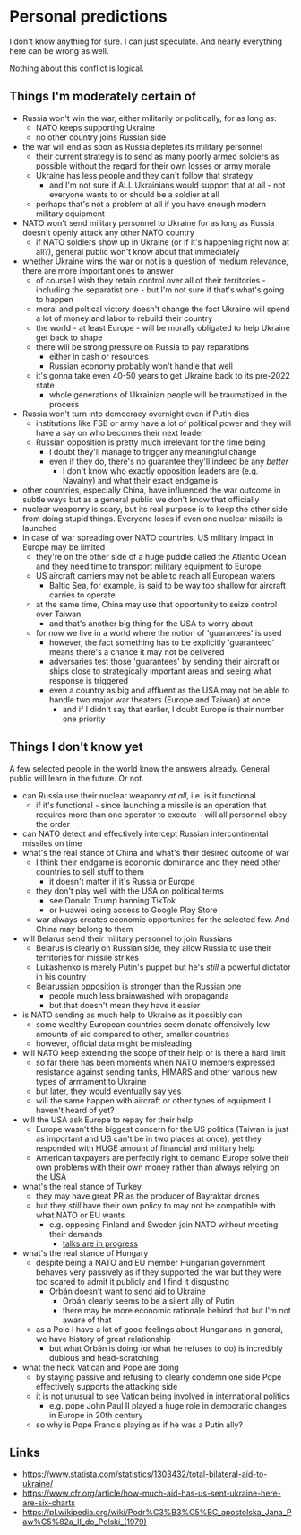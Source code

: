 # Personal predictions

I don't know anything for sure. I can just speculate. And nearly everything here can be wrong as well.

Nothing about this conflict is logical.

## Things I'm moderately certain of

- Russia won't win the war, either militarily or politically, for as long as:
  - NATO keeps supporting Ukraine
  - no other country joins Russian side
- the war will end as soon as Russia depletes its military personnel
  - their current strategy is to send as many poorly armed soldiers as possible without the regard for their own losses or army morale
  - Ukraine has less people and they can't follow that strategy
    - and I'm not sure if ALL Ukrainians would support that at all - not everyone wants to or should be a soldier at all
  - perhaps that's not a problem at all if you have enough modern military equipment
- NATO won't send military personnel to Ukraine for as long as Russia doesn't openly attack any other NATO country
  - if NATO soldiers show up in Ukraine (or if it's happening right now at all?), general public won't know about that immediately
- whether Ukraine wins the war or not is a question of medium relevance, there are more important ones to answer
  - of course I wish they retain control over all of their territories - including the separatist one - but I'm not sure if that's what's going to happen
  - moral and poltical victory doesn't change the fact Ukraine will spend a lot of money and labor to rebuild their country
  - the world - at least Europe - will be morally obligated to help Ukraine get back to shape
  - there will be strong pressure on Russia to pay reparations
    - either in cash or resources
    - Russian economy probably won't handle that well
  - it's gonna take even 40-50 years to get Ukraine back to its pre-2022 state
    - whole generations of Ukrainian people will be traumatized in the process
- Russia won't turn into democracy overnight even if Putin dies
  - institutions like FSB or army have a lot of political power and they will have a say on who becomes their next leader
  - Russian opposition is pretty much irrelevant for the time being
    - I doubt they'll manage to trigger any meaningful change
    - even if they do, there's no guarantee they'll indeed be any _better_
      - I don't know who exactly opposition leaders are (e.g. Navalny) and what their exact endgame is
- other countries, especially China, have influenced the war outcome in subtle ways but as a general public we don't know that officially
- nuclear weaponry is scary, but its real purpose is to keep the other side from doing stupid things. Everyone loses if even one nuclear missile is launched
- in case of war spreading over NATO countries, US military impact in Europe may be limited
  - they're on the other side of a huge puddle called the Atlantic Ocean and they need time to transport military equipment to Europe
  - US aircraft carriers may not be able to reach all European waters
    - Baltic Sea, for example, is said to be way too shallow for aircraft carries to operate
  - at the same time, China may use that opportunity to seize control over Taiwan
    - and that's another big thing for the USA to worry about
  - for now we live in a world where the notion of 'guarantees' is used
    - however, the fact something has to be explicitly 'guaranteed' means there's a chance it may not be delivered
    - adversaries test those 'guarantees' by sending their aircraft or ships close to strategically important areas and seeing what response is triggered
    - even a country as big and affluent as the USA may not be able to handle two major war theaters (Europe and Taiwan) at once
      - and if I didn't say that earlier, I doubt Europe is their number one priority

## Things I don't know yet

A few selected people in the world know the answers already. General public will learn in the future. Or not.

- can Russia use their nuclear weaponry _at all_, i.e. is it functional
  - if it's functional - since launching a missile is an operation that requires more than one operator to execute - will all personnel obey the order
- can NATO detect and effectively intercept Russian intercontinental missiles on time
- what's the real stance of China and what's their desired outcome of war
  - I think their endgame is economic dominance and they need other countries to sell stuff to them
    - it doesn't matter if it's Russia or Europe
  - they don't play well with the USA on political terms
    - see Donald Trump banning TikTok
    - or Huawei losing access to Google Play Store
  - war always creates economic opportunites for the selected few. And China may belong to them
- will Belarus send their military personnel to join Russians
  - Belarus is clearly on Russian side, they allow Russia to use their territories for missile strikes
  - Lukashenko is merely Putin's puppet but he's _still_ a powerful dictator in his country
  - Belarussian opposition is stronger than the Russian one
    - people much less brainwashed with propaganda
    - but that doesn't mean they have it easier
- is NATO sending as much help to Ukraine as it possibly can
  - some wealthy European countries seem donate offensively low amounts of aid compared to other, smaller countries
  - however, official data might be misleading
- will NATO keep extending the scope of their help or is there a hard limit
  - so far there has been moments when NATO members expressed resistance against sending tanks, HIMARS and other various new types of armament to Ukraine
  - but later, they would eventually say yes
  - will the same happen with aircraft or other types of equipment I haven't heard of yet?
- will the USA ask Europe to repay for their help
  - Europe wasn't the biggest concern for the US politics (Taiwan is just as important and US can't be in two places at once), yet they responded with HUGE amount of financial and military help
  - American taxpayers are perfectly right to demand Europe solve their own problems with their own money rather than always relying on the USA
- what's the real stance of Turkey
  - they may have great PR as the producer of Bayraktar drones
  - but they _still_ have their own policy to may not be compatible with what NATO or EU wants
    - e.g. opposing Finland and Sweden join NATO without meeting their demands
      - [talks are in progress](https://www.reuters.com/world/europe/turkeys-nato-talks-with-sweden-finland-resume-march-9-2023-02-27/)
- what's the real stance of Hungary
  - despite being a NATO and EU member Hungarian government behaves very passively as if they supported the war but they were too scared to admit it publicly and I find it disgusting
    - [Orbán doesn't want to send aid to Ukraine](https://www.politico.eu/article/hungary-vetoes-ukraine-aid-eu-seeks-alternative-solution/)
      - Orbán clearly seems to be a silent ally of Putin
      - there may be more economic rationale behind that but I'm not aware of that
  - as a Pole I have a lot of good feelings about Hungarians in general, we have history of great relationship
    - but what Orbán is doing (or what he refuses to do) is incredibly dubious and head-scratching
- what the heck Vatican and Pope are doing
  - by staying passive and refusing to clearly condemn one side Pope effectively supports the attacking side
  - it is not unusual to see Vatican being involved in international politics
    - e.g. pope John Paul II played a huge role in democratic changes in Europe in 20th century
  - so why is Pope Francis playing as if he was a Putin ally?

## Links

- https://www.statista.com/statistics/1303432/total-bilateral-aid-to-ukraine/
- https://www.cfr.org/article/how-much-aid-has-us-sent-ukraine-here-are-six-charts
- https://pl.wikipedia.org/wiki/Podr%C3%B3%C5%BC_apostolska_Jana_Paw%C5%82a_II_do_Polski_(1979)
